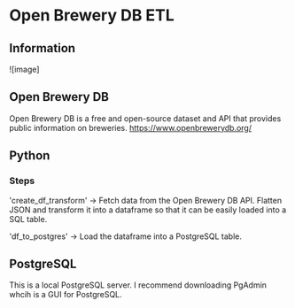 # Open Brewery DB ETL

## Information

![image]

## Open Brewery DB
Open Brewery DB is a free and open-source dataset and API that provides public information on breweries.
https://www.openbrewerydb.org/

## Python
### Steps
'create_df_transform' -> Fetch data from the Open Brewery DB API. Flatten JSON and transform it into a dataframe so that it can be easily loaded into a SQL table.

'df_to_postgres' -> Load the dataframe into a PostgreSQL table.

## PostgreSQL
This is a local PostgreSQL server. I recommend downloading PgAdmin whcih is a GUI for PostgreSQL.
